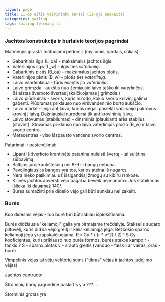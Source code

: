 ```yaml
---
layout: page
title: II-os eilės vairininkų kursai (II-oji paskaita)
categories: sailing
tags: sailing learning lt
---
```


### Jachtos konstrukcija ir burlaivio teorijos pagrindai

Matmenys įprastai matuojami pėdomis (myliomis, yardais, coliais).

- Gabaritinis ilgis (L_oa) - maksimalus jachtos ilgis.
- Vaterlinijos ilgis (L_w) - ilgis ties *vaterliniją*.
- Gabaritinis plotis (B_oa) - maksimalus jachtos plotis.
- Vaterlinijos plotis (B_w) - plotis ties *vaterliniją*.
- Laivo vandentalpa - tūris esantis po *vaterlinija*.
- Laivo grimzda - aukštis nuo žemiausio laivo taško iki *vaterlinijos*. (Išleistas šverboto švertas įskaičiuojamas į grimzda.)
- Laivo plūdrumas - svoris, kuris nurodo, kokio svorio krovinį galima gabenti. Plūdrumas priklauso nuo viršvandeninio borto aukščio.
- Laivo markė - linija ant laivo, kurios negali pasiekti *vaterlinija* pakrovus krovinį į laivą. Dažniausiai nurodoma tik ant krovininių laivų.
- Laivo stovumas (stabilumas) - dinaminis (plaukiant) arba stabilus (stovint). Stovumas priklauso nuo laivo vaterlinijos pločio (B_w) ir laivo svorio centro.
- Metacentras - viso išspausto vandens svorio centras.


Patarimai ir pastebėjimai:

- Lipant iš šverboto krantinėje patartina nuleisti švertą - tai sulėtina siūbavimą.
- Baltijos jūroje aukštesnių nei 8-9 m bangų nebūna.
- Pavojingiausios bangos yra tos, kurios ateina iš nugaros.
- Nėra nieko patikimiau už išsigandūsį žmogų su kibiru rankose.
- Kilinės jachtos apversti vėjo pagalba beveik neįmanoma. Jos stabilumas išlieka iki daugmaž 140°.
- Bures sumažinti prie didelio vėjo gali būti sunkiau nei pakelti.


### Burės

Kuo didesnis vėjas - tuo burė turi būti labiau išplokštinama.

Burės didžiausia "keliamoji" galia yra pirmajame trečdalyje. Stakselis sudaro piltuvėlį, kuris didina vėjo greitį ir kelia keliamąją jėga.
Bet kokio sparno keliamoji jėga yra apskaičiuojama: R = Cy * ( (r * v^2) / 2) * S
Cy - kooficientas, kuris priklauso nuo burės formos, burės atakos kampo
r - tankis ?
S - sparno plotas
v - srauto greitis (vanduo - falškili ar vairas, oras - burė)

Vimpelinis vėjas tai vėjų vektorių suma ("tikras" vėjas ir jachtos judėjimo vėjas)

Jachtos centruotė

Štrominių burių pagrindinė paskirtis yra ???...

Štorminis grotas yra 
